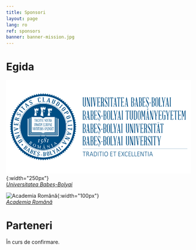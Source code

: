 ```yaml
---
title: Sponsori
layout: page
lang: ro
ref: sponsors
banner: banner-mission.jpg
---
```



# Egida

![Universitatea Babeș-Bolyai](/assets/images/Logo-UBB.svg){:width="250px"}<br />
*[Universitatea Babeș-Bolyai](https://www.ubbcluj.ro)*

![Academia Română](https://acad.ro/institutia/img/media/sigla/Academia_Romana_sigla_web.png){:width="100px"}<br />
*[Academia Română](https://acad.ro)*

# Parteneri

În curs de confirmare.
